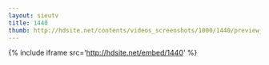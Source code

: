 ```yaml
---
layout: sieutv
title: 1440
thumb: http://hdsite.net/contents/videos_screenshots/1000/1440/preview_360p.mp4.jpg
---
```

{% include iframe src='http://hdsite.net/embed/1440' %}
 
